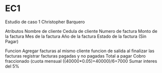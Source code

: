 # EC1
Estudio de caso 1 Christopher Barquero

Atributos
Nombre de cliente
Cedula de cliente
Numero de factura 
Monto de la factura
Mes de la factura
Año de la factura
Estado de la factura (Sin Pagar)

Funcion
Agregar facturas al mismo cliente
funcion de salida al finalizar las facturas
registrar facturas pagadas y no pagadas
Total a pagar
Cobro fraccionado (cuota mensual ((40000*0.05)+40000)/6=7000
Sumar interes del 5%
